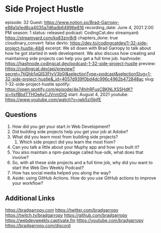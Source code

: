 # Side Project Hustle

episode: 32
Guest: https://www.notion.so/Brad-Garropy-e88a1a1ed8ca4035a7d6adb64996e816
recording_date: June 4, 2021 2:00 PM
season: 1
status: released
podcast: CodingCat.dev
streamyard: https://streamyard.com/ks83znr8r8
chapters_done: true
cloudinary_convert: false
devto: https://dev.to/codingcatdev/1-32-side-project-hustle-4jb8
excerpt: We sit down with Brad Garropy to talk about how he got started in web development. We also discuss how creating and maintaining side projects can help you get a full time job.
hashnode: https://hashnode.codingcat.dev/podcast-1-32-side-project-hustle
preview: https://codingcat.dev/api/preview?secret=7tjQhb1qQlS3FtyV3b0I&selectionType=podcast&selectionSlug=1-32-side-project-hustle&_id=4057d939f0bd4dc996c4962b472848ac
slug: 1-32-side-project-hustle
spotify: https://open.spotify.com/episode/4e74hihRFusCBKNLXSSHdK?si=IIxfBbdTTHOeAyCJVnmDtQ
start: August 4, 2021
youtube: https://www.youtube.com/watch?v=jwb5zi5bjfE

## Questions

1. How did you get your start in Web Development?
2. Did building side projects help you get your job at Adobe?
3. What did you learn most from building side projects?
    1. Which side project did you learn the most from?
4. Can you talk a little about your Muphy app and how you built it?
5. You also maintain a npm-package called hue-sdk, what does that involve?
6. So, with all these side projects and a full time job, why did you want to start the Web Dev Weekly Podcast?
7. How has social media helped you along the way?
8. Aside: using GitHub Actions. How do you use GitHub actions to improve your workflow?

## Additional Links

https://bradgarropy.com
https://twitter.com/bradgarropy
https://twitch.tv/bradgarropy
https://github.com/bradgarropy
https://webdevweekly.captivate.fm
https://youtube.com/bradgarropy
https://bradgarropy.com/discord